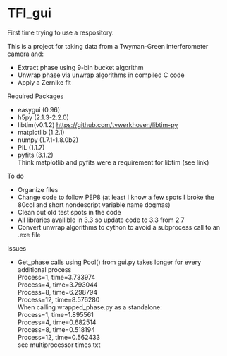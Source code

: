TFI_gui
=====
First time trying to use a respository.

This is a project for taking data from a Twyman-Green interferometer camera and:
* Extract phase using 9-bin bucket algorithm
* Unwrap phase via unwrap algorithms in compiled C code
* Apply a Zernike fit
  
Required Packages
* easygui (0.96)
* h5py (2.1.3-2.2.0)
* libtim(v0.1.2) https://github.com/tvwerkhoven/libtim-py
* matplotlib (1.2.1) 
* numpy (1.7.1-1.8.0b2)
* PIL (1.1.7)
* pyfits (3.1.2)<br />
Think matplotlib and pyfits were a requirement for libtim (see link)

To do
* Organize files
* Change code to follow PEP8 (at least I know a few spots I broke the 80col
    and short nondescript variable name dogmas)
* Clean out old test spots in the code
* All libraries availible in 3.3 so update code to 3.3 from 2.7
* Convert unwrap algorithms to cython to avoid a subprocess call to an .exe file
  
Issues
* Get_phase calls using Pool() from gui.py takes longer for every additional process<br />
Process=1, time=3.733974<br />
Process=4, time=3.793044<br />
Process=8, time=6.298794<br />
Process=12, time=8.576280<br />
When calling wrapped_phase.py as a standalone:<br />
Process=1, time=1.895561<br />
Process=4, time=0.682514<br />
Process=8, time=0.518194<br />
Process=12, time=0.562433<br />
see multiprocessor times.txt
  
